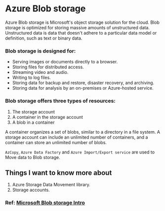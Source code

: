 # Azure Blob storage
Azure Blob storage is Microsoft's object storage solution for the cloud. Blob storage is optimized for storing massive amounts of unstructured data. Unstructured data is data that doesn't adhere to a particular data model or definition, such as text or binary data.

### Blob storage is designed for:
- Serving images or documents directly to a browser.
- Storing files for distributed access.
- Streaming video and audio.
- Writing to log files.
- Storing data for backup and restore, disaster recovery, and archiving.
- Storing data for analysis by an on-premises or Azure-hosted service.

### Blob storage offers three types of resources:
1. The storage account
2. A container in the storage account
3. A blob in a container

A container organizes a set of blobs, similar to a directory in a file system. A storage account can include an unlimited number of containers, and a container can store an unlimited number of blobs.

``AzCopy``, ``Azure Data Factory`` and ``Azure Import/Export service`` are used to Move data to Blob storage.

## Things I want to know more about
1. Azure Storage Data Movement library.
2. Storage accounts.

### Ref: [Microsoft Blob storage Intro](https://docs.microsoft.com/en-us/azure/storage/blobs/storage-blobs-introduction)
